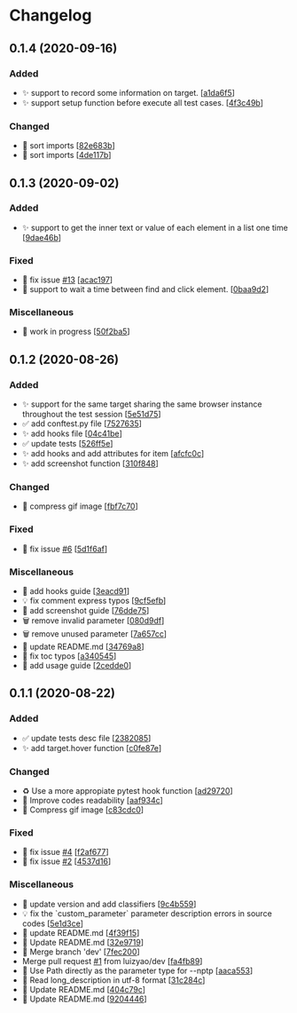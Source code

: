 # Changelog

<a name="0.1.4"></a>
## 0.1.4 (2020-09-16)

### Added

- ✨ support to record some information on target. [[a1da6f5](https://github.com/luizyao/pytest-pyppeteer/commit/a1da6f51ed6e76893fe378fb2876e726a221bce3)]
- ✨ support setup function before execute all test cases. [[4f3c49b](https://github.com/luizyao/pytest-pyppeteer/commit/4f3c49b49454aa6f6dd82cd35407007cbbec4c10)]

### Changed

- 🎨 sort imports [[82e683b](https://github.com/luizyao/pytest-pyppeteer/commit/82e683b08e69c1af006c6ec1dfd55dd91381bb78)]
- 🎨 sort imports [[4de117b](https://github.com/luizyao/pytest-pyppeteer/commit/4de117b7e7d6aeac0c269f7daaa29241c2fc1255)]


<a name="0.1.3"></a>
## 0.1.3 (2020-09-02)

### Added

- ✨ support to get the inner text or value of each element in a list one time [[9dae46b](https://github.com/luizyao/pytest-pyppeteer/commit/9dae46b6806754e5f4ec9b88412010e03e2f2f0a)]

### Fixed

- 🐛 fix issue [#13](https://github.com/luizyao/pytest-pyppeteer/issues/13) [[acac197](https://github.com/luizyao/pytest-pyppeteer/commit/acac197fc02b1c2e66de0ccd09dbe38e70d4c80d)]
- 🐛 support to wait a time between find and click element. [[0baa9d2](https://github.com/luizyao/pytest-pyppeteer/commit/0baa9d2578e22428e9138939f57b835315b91c5b)]

### Miscellaneous

- 🚧 work in progress [[50f2ba5](https://github.com/luizyao/pytest-pyppeteer/commit/50f2ba5f983fcf4e1730c3168e8da42cd95ebc08)]


<a name="0.1.2"></a>
## 0.1.2 (2020-08-26)

### Added

- ✨ support for the same target sharing the same browser instance throughout the test session [[5e51d75](https://github.com/luizyao/pytest-pyppeteer/commit/5e51d757ef6207a901683335d332dcfe5ebb2dc3)]
- ✅ add conftest.py file [[7527635](https://github.com/luizyao/pytest-pyppeteer/commit/752763516ef0f4fd0c4d01b3fde4c891a7912a2a)]
- ✨ add hooks file [[04c41be](https://github.com/luizyao/pytest-pyppeteer/commit/04c41be7fe919fdbb7a9f62dd88fd581bcaefae9)]
- ✅ update tests [[526ff5e](https://github.com/luizyao/pytest-pyppeteer/commit/526ff5ec85aa58b147f41c8e888ed258836b4aae)]
- ✨ add hooks and add attributes for item [[afcfc0c](https://github.com/luizyao/pytest-pyppeteer/commit/afcfc0cb66e84bc78b8d49f06a38fd4058232b67)]
- ✨ add screenshot function [[310f848](https://github.com/luizyao/pytest-pyppeteer/commit/310f848fa7abc97e90daaded3cb4342f291dcb86)]

### Changed

- 🍱 compress gif image [[fbf7c70](https://github.com/luizyao/pytest-pyppeteer/commit/fbf7c70bf515c3da337fc83ed02c54e2219296d5)]

### Fixed

- 🐛 fix issue [#6](https://github.com/luizyao/pytest-pyppeteer/issues/6) [[5d1f6af](https://github.com/luizyao/pytest-pyppeteer/commit/5d1f6afe8cebff37e0aec395f3c38539fb24e2eb)]

### Miscellaneous

- 📝 add hooks guide [[3eacd91](https://github.com/luizyao/pytest-pyppeteer/commit/3eacd913407a5bc43f5ab1bbda0e25da88baed5c)]
- 💡 fix comment express typos [[9cf5efb](https://github.com/luizyao/pytest-pyppeteer/commit/9cf5efb266c762e51e535e36e2d8434db5888905)]
- 📝 add screenshot guide [[76dde75](https://github.com/luizyao/pytest-pyppeteer/commit/76dde7573bb9df9ae40f347afe0aadaff779272f)]
- 🗑️ remove invalid parameter [[080d9df](https://github.com/luizyao/pytest-pyppeteer/commit/080d9df0bb7dcf626ff6eae97656ee9994d3f320)]
- 🗑️ remove unused parameter [[7a657cc](https://github.com/luizyao/pytest-pyppeteer/commit/7a657cc4a1ee341308ce2bd82820fd433dd3a89f)]
- 📝 update README.md [[34769a8](https://github.com/luizyao/pytest-pyppeteer/commit/34769a8ac7f5581f453495f94ccd25dcc3dc7642)]
- 📝 fix toc typos [[a340545](https://github.com/luizyao/pytest-pyppeteer/commit/a34054520a2c5589fcf03aa530346a1455e55528)]
- 📝 add usage guide [[2cedde0](https://github.com/luizyao/pytest-pyppeteer/commit/2cedde0c6f3b34476dee52d621dce98c6c7fec40)]


<a name="0.1.1"></a>
## 0.1.1 (2020-08-22)

### Added

- ✅ update tests desc file [[2382085](https://github.com/luizyao/pytest-pyppeteer/commit/2382085fc3433947cb5b042ffe190f56dc71793c)]
- ✨ add target.hover function [[c0fe87e](https://github.com/luizyao/pytest-pyppeteer/commit/c0fe87ee73d903072cb8d4c79592fdd3633bd3c8)]

### Changed

- ♻️ Use a more appropiate pytest hook function [[ad29720](https://github.com/luizyao/pytest-pyppeteer/commit/ad297206577bcf949618e2b77d3137abb5c49fe8)]
- 🎨 Improve codes readability [[aaf934c](https://github.com/luizyao/pytest-pyppeteer/commit/aaf934c02e09cf456c1d806667db40b35c255bb1)]
- 🍱 Compress gif image [[c83cdc0](https://github.com/luizyao/pytest-pyppeteer/commit/c83cdc04a3b04bfc33f9e82cc49e04cc2f8e4c57)]

### Fixed

- 🐛 fix issue [#4](https://github.com/luizyao/pytest-pyppeteer/issues/4) [[f2af677](https://github.com/luizyao/pytest-pyppeteer/commit/f2af6776ed02f56fb0fed1798d61d0c46a9202e2)]
- 🐛 fix issue [#2](https://github.com/luizyao/pytest-pyppeteer/issues/2) [[4537d16](https://github.com/luizyao/pytest-pyppeteer/commit/4537d16f95c2a5300b5fbbff12fe5eb42a880dab)]

### Miscellaneous

- 🔨 update version and add classifiers [[9c4b559](https://github.com/luizyao/pytest-pyppeteer/commit/9c4b5597a60c6bc04a1f750e0e7b0b8d7ba483c3)]
- 💡 fix the &#x60;custom_parameter&#x60; parameter description errors in source codes [[5e1d3ce](https://github.com/luizyao/pytest-pyppeteer/commit/5e1d3cef40ac8c075c1e3851d776025c596e4997)]
- 📝 update README.md [[4f39f15](https://github.com/luizyao/pytest-pyppeteer/commit/4f39f15ffb0226497b34228bda765086ad04acd9)]
- 📝 Update README.md [[32e9719](https://github.com/luizyao/pytest-pyppeteer/commit/32e9719dceb540338d60651c92b877b43fd4c8a4)]
- 🔀 Merge branch &#x27;dev&#x27; [[7fec200](https://github.com/luizyao/pytest-pyppeteer/commit/7fec200664c14efb43dacc7286fbd5e092d7aa66)]
-  Merge pull request [#1](https://github.com/luizyao/pytest-pyppeteer/issues/1) from luizyao/dev [[fa4fb89](https://github.com/luizyao/pytest-pyppeteer/commit/fa4fb89318f14aee58438740e0a6c5fa3c16132b)]
- 💩 Use Path directly as the parameter type for --nptp [[aaca553](https://github.com/luizyao/pytest-pyppeteer/commit/aaca5534ebb508f3b9faf7aa7028c746b84c66a1)]
- 🔨 Read long_description in utf-8 format [[31c284c](https://github.com/luizyao/pytest-pyppeteer/commit/31c284c353f52c94de7e478700a5de91fc1e985d)]
- 📝 Update README.md [[404c79c](https://github.com/luizyao/pytest-pyppeteer/commit/404c79ceaac6ff7b3f4b05bb89263b2b573f13ec)]
- 📝 Update README.md [[9204446](https://github.com/luizyao/pytest-pyppeteer/commit/9204446d8545526494bedb9c837df58ac9b90ed7)]


